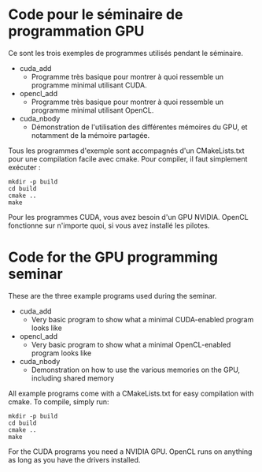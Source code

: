# Code pour le séminaire de programmation GPU
Ce sont les trois exemples de programmes utilisés pendant le séminaire.

* cuda_add
  * Programme très basique pour montrer à quoi ressemble un programme minimal utilisant CUDA.
* opencl_add
  * Programme très basique pour montrer à quoi ressemble un programme minimal utilisant OpenCL.
* cuda_nbody
  * Démonstration de l'utilisation des différentes mémoires du GPU, et notamment de la mémoire partagée.

Tous les programmes d'exemple sont accompagnés d'un CMakeLists.txt pour une compilation facile avec cmake. Pour compiler, il faut simplement exécuter :

    mkdir -p build
    cd build
    cmake ..
    make

Pour les programmes CUDA, vous avez besoin d'un GPU NVIDIA. OpenCL fonctionne sur n'importe quoi, si vous avez installé les pilotes.

# Code for the GPU programming seminar
These are the three example programs used during the seminar.

* cuda_add
  * Very basic program to show what a minimal CUDA-enabled program looks like
* opencl_add
  * Very basic program to show what a minimal OpenCL-enabled program looks like
* cuda_nbody
  * Demonstration on how to use the various memories on the GPU, including shared memory

All example programs come with a CMakeLists.txt for easy compilation with cmake. To compile, simply run:

    mkdir -p build
    cd build
    cmake ..
    make

For the CUDA programs you need a NVIDIA GPU. OpenCL runs on anything as long as you have the drivers installed.
